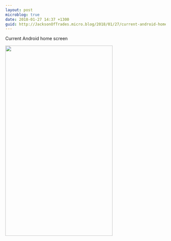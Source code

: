 ```yaml
---
layout: post
microblog: true
date: 2018-01-27 14:37 +1300
guid: http://JacksonOfTrades.micro.blog/2018/01/27/current-android-home.html
---
```

Current Android home screen 

<img src="http://JacksonOfTrades.micro.blog/uploads/2018/6fd9403e79.jpg" width="337" height="600" />
